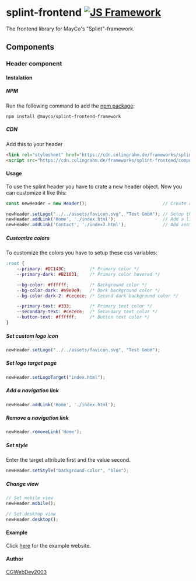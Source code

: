 # splint-frontend [![JS Framework](https://skillicons.dev/icons?i=js)](https://skillicons.dev)
The frontend library for MayCo's "Splint"-framework.

## Components

### Header component

#### Instalation

##### NPM
Run the following command to add the [npm package](https://www.npmjs.com/package/@mayco/splint-frontend-framework):
```
npm install @mayco/splint-frontend-framework
```

##### CDN
Add this to your header

```html
<link rel="stylesheet" href="https://cdn.colingrahm.de/frameworks/splint-frontend/components/header/header_1_2_12/header.min.css">
<script src="https://cdn.colingrahm.de/frameworks/splint-frontend/components/header/header_1_2_12/header.min.js"></script> 
```

#### Usage
To use the splint header you have to crate a new header object. Now you can customize it like this:

```javascript
const newHeader = new Header();                             // Create a new header

newHeader.setLogo("../../assets/favicon.svg", "Test GmbH"); // Setup the icon
newHeader.addLink('Home', './index.html');                  // Add a link to nav
newHeader.addLink('Contact', './index2.html');              // Add another link to nav
```

##### Customize colors
To customize the colors you have to setup these css variables:

```css
:root {
    --primary: #DC143C;         /* Primary color */
    --primary-dark: #B21031;    /* Primary color hovered */

    --bg-color: #ffffff;        /* Background color */
    --bg-color-dark: #e9e9e9;   /* Dark background color */
    --bg-color-dark-2: #cecece; /* Second dark background color */

    --primary-text: #333;       /* Primary text color */
    --secondary-text: #cecece;  /* Secondary text color */
    --button-text: #ffffff;     /* Button text color */
}
```
##### Set custom logo icon
```javascript
newHeader.setLogo("../../assets/favicon.svg", "Test GmbH");
```

##### Set logo target page
```javascript
newHeader.setLogoTarget("index.html");
```

##### Add a navigation link
```javascript
newHeader.addLink('Home', './index.html');
```

##### Remove a navigation link
```javascript
newHeader.removeLink('Home');
```

##### Set style
Enter the target attribute first and the value second.
```javascript
newHeader.setStyle("background-color", "blue");
```

##### Change view
```javascript
// Set mobile view
newHeader.mobile();

// Set desktop view
newHeader.desktop();
```

#### Example
Click [here](https://maycodev.colingrahm.de/examples/header/) for the example website.

#### Author
[CGWebDev2003](https://github.com/CGWebDev2003)
